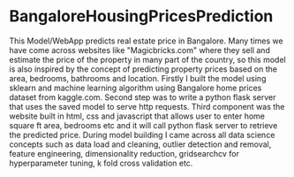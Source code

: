 # BangaloreHousingPricesPrediction
This Model/WebApp predicts real estate price in Bangalore. Many times we have come across websites like "Magicbricks.com" where they sell and estimate the price of the property in many part of the country, so this model is also inspired by the concept of predicting property prices based on the area, bedrooms, bathrooms and location. Firstly I built the model using sklearn and machine learning algorithm using Bangalore home prices dataset from kaggle.com. Second step was to write a python flask server that uses the saved model to serve http requests. Third component was the website built in html, css and javascript that allows user to enter home square ft area, bedrooms etc and it will call python flask server to retrieve the predicted price. During model building I came across all data science concepts such as data load and cleaning, outlier detection and removal, feature engineering, dimensionality reduction, gridsearchcv for hyperparameter tuning, k fold cross validation etc.
